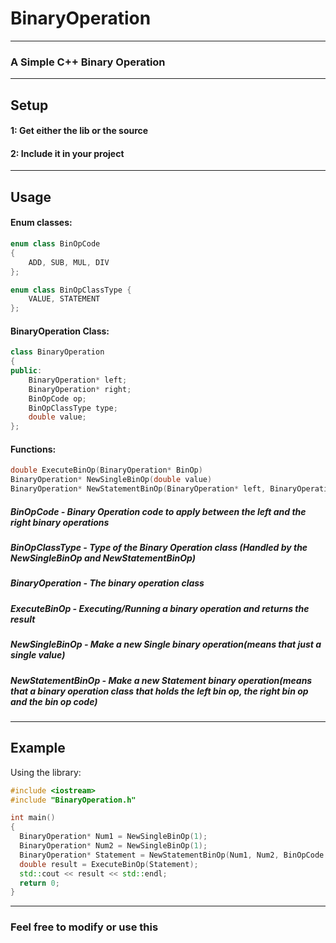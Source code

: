# BinaryOperation
------------------

### **A Simple C++ Binary Operation**

------------------

## Setup

#### 1: Get either the lib or the source
#### 2: Include it in your project

------------------

## Usage

#### Enum classes:
```cpp
enum class BinOpCode
{
    ADD, SUB, MUL, DIV
};

enum class BinOpClassType {
    VALUE, STATEMENT
};
```

#### BinaryOperation Class:
```cpp
class BinaryOperation
{
public:
    BinaryOperation* left;
    BinaryOperation* right;
    BinOpCode op;
    BinOpClassType type;
    double value;
};
```

#### Functions:
```cpp
double ExecuteBinOp(BinaryOperation* BinOp)
BinaryOperation* NewSingleBinOp(double value)
BinaryOperation* NewStatementBinOp(BinaryOperation* left, BinaryOperation* right, BinOpCode op)
```

##### BinOpCode         - Binary Operation code to apply between the left and the right binary operations
##### BinOpClassType    - Type of the Binary Operation class (Handled by the NewSingleBinOp and NewStatementBinOp)
##### BinaryOperation   - The binary operation class
##### ExecuteBinOp      - Executing/Running a binary operation and returns the result
##### NewSingleBinOp    - Make a new Single binary operation(means that just a single value)
##### NewStatementBinOp - Make a new Statement binary operation(means that a binary operation class that holds the left bin op, the right bin op and the bin op code)

-----------------

## Example

Using the library:
```cpp
#include <iostream>
#include "BinaryOperation.h"

int main()
{
  BinaryOperation* Num1 = NewSingleBinOp(1);
  BinaryOperation* Num2 = NewSingleBinOp(1);
  BinaryOperation* Statement = NewStatementBinOp(Num1, Num2, BinOpCode::ADD);
  double result = ExecuteBinOp(Statement);
  std::cout << result << std::endl;
  return 0;
}
```

-------------------

### **Feel free to modify or use this**
